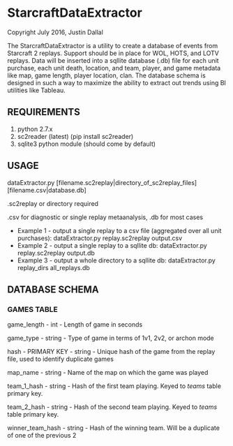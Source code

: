 # StarcraftDataExtractor #
Copyright July 2016, Justin Dallal

The StarcraftDataExtractor is a utility to create a database of events from Starcraft 2 replays.  Support should be in place for WOL, HOTS, and LOTV replays.  Data will be inserted into a sqllite database (.db) file for each unit purchase, each unit death, location, and team, player, and game metadata like map, game length, player location, clan.  The database schema is designed in such a way to maximize the ability to extract out trends using BI utilities like Tableau.

## REQUIREMENTS
1.  python 2.7.x
2.  sc2reader (latest) (pip install sc2reader)
3.  sqlite3 python module (should come by default)

## USAGE
dataExtractor.py [filename.sc2replay|directory_of_sc2replay_files] [filename.csv|database.db]

  .sc2replay or directory required
  
  .csv for diagnostic or single replay metaanalysis, .db for most cases
  
  * Example 1 - output a single replay to a csv file (aggregated over all unit purchases): dataExtractor.py replay.sc2replay output.csv
  * Example 2 - output a single replay to a sqllite db: dataExtractor.py replay.sc2replay output.db
  * Example 3 - output a whole directory to a sqllite db: dataExtractor.py replay_dirs all_replays.db

## DATABASE SCHEMA
### GAMES TABLE
game_length - int - Length of game in seconds

game_type - string - Type of game in terms of 1v1, 2v2, or archon mode

hash - PRIMARY KEY - string - Unique hash of the game from the replay file, used to identify duplicate games

map_name - string - Name of the map on which the game was played

team_1_hash - string - Hash of the first team playing.  Keyed to *teams* table primary key.

team_2_hash - string - Hash of the second team playing.  Keyed to *teams* table primary key.

winner_team_hash - string - Hash of the winning team.  Will be a duplicate of one of the previous 2   
